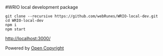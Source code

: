#WRIO local development package
```
git clone --recursive https://github.com/webRunes/WRIO-local-dev.git
cd WRIO-local-dev
npm i
npm start
```
[http://localhost:3000/](http://localhost:3000/)

Powered by [Open Copyright](http://opencopyright.webrunes.com)
